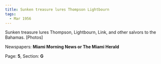 ```yaml
---  
title: Sunken treasure lures Thompson Lightbourn  
tags:  
  - Mar 1956  
---  
```

  
Sunken treasure lures Thompson, Lightbourn, Link, and other salvors to the Bahamas. [Photos]  
  
Newspapers: **Miami Morning News or The Miami Herald**  
  
Page: **5**, Section: **G** 
